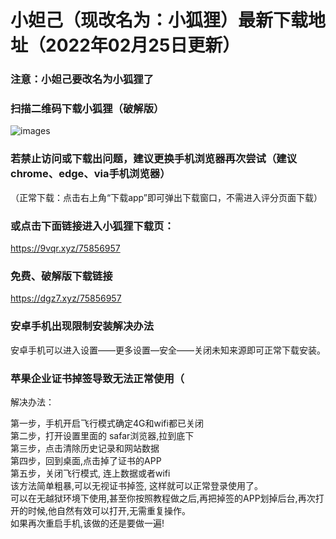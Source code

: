 # 小妲己（现改名为：小狐狸）最新下载地址（2022年02月25日更新）
### 注意：小妲己要改名为小狐狸了
### 扫描二维码下载小狐狸（破解版）
![images](https://github.com/sachis99/1/blob/gh-pages/135live2.jpg)

### 若禁止访问或下载出问题，建议更换手机浏览器再次尝试（建议chrome、edge、via手机浏览器）
（正常下载：点击右上角“下载app”即可弹出下载窗口，不需进入评分页面下载）

### 或点击下面链接进入小狐狸下载页：
https://9vqr.xyz/75856957


### 免费、破解版下载链接
https://dgz7.xyz/75856957




### 安卓手机出现限制安装解决办法<br>

安卓手机可以进入设置——更多设置—安全——关闭未知来源即可正常下载安装。<br>



### 苹果企业证书掉签导致无法正常使用（<br>

解决办法：<br>

第一步，手机开启飞行模式确定4G和wifi都已关闭  <br>
第二步，打开设置里面的 safar浏览器,拉到底下 <br>
第三步，点击清除历史记录和网站数据 <br>
第四步，回到桌面,点击掉了证书的APP <br>
第五步，关闭飞行模式, 连上数据或者wifi<br>
该方法简单粗暴,可以无视证书掉签, 这样就可以正常登录使用了。<br>
可以在无越狱环境下使用,甚至你按照教程做之后,再把掉签的APP划掉后台,再次打开的时候,他自然有效可以打开,无需重复操作。 <br>
如果再次重启手机,该做的还是要做一遍!<br>

